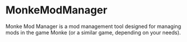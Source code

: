# MonkeModManager
Monke Mod Manager is a mod management tool designed for managing mods in the game Monke (or a similar game, depending on your needs).
